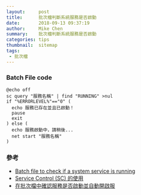 ```yaml
---
layout:     post
title:      批次檔判斷系統服務是否啟動
date:       2018-09-13 09:37:19
author:     Mike Chen
summary:    批次檔判斷系統服務是否啟動
categories: tips
thumbnail:  sitemap
tags:
 - 批次檔
---
```


### Batch File code

```
@echo off 
sc query "服務名稱" | find "RUNNING" >nul
if "%ERRORLEVEL%"=="0" (
  echo 服務已存在並且已啟動！
  pause
  exit
) else (
  echo 服務啟動中，請稍後...
  net start "服務名稱"
)
```

### 參考
* [Batch file to check if a system service is running](https://stackoverflow.com/questions/5940539/batch-file-to-check-if-a-system-service-is-running)
* [Service Control (SC) 的使用](https://docs.microsoft.com/en-us/previous-versions/windows/it-pro/windows-xp/bb490995(v=technet.10))
* [在批次檔中確認服務是否啟動並自動開啟服](http://chshman310222.pixnet.net/blog/post/179427642-check-and-start-up-the-windows-service-in-batch-file)